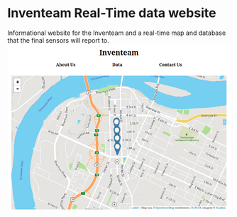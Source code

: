 Inventeam Real-Time data website
===============================
Informational website for the Inventeam and a real-time map and database that the final sensors will report to. 
![Real-Time Map](https://raw.githubusercontent.com/1124816/Inventeam/master/Screenshot.png)

